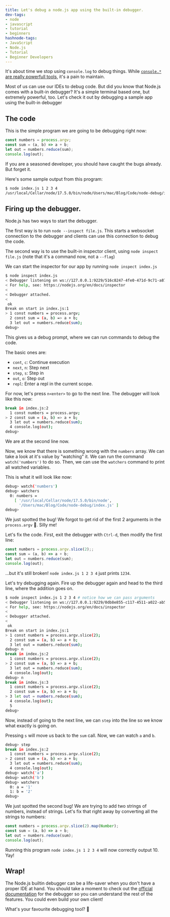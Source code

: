 ```yaml
---
title: Let's debug a node.js app using the built-in debugger.
dev-tags: 
- node
- javascript
- tutorial
- beginners
hashnode-tags:
- JavaScript
- Node.js
- Tutorial
- Beginner Developers
---
```


It's about time we stop using `console.log` to debug things. While [`console.*` are really powerfull tools](https://blog.siddu.tech/7-console-log-alternatives), it's a pain to maintain.

Most of us can use our IDEs to debug code. But did you know that Node.js comes with a built-in debugger? It's a simple terminal based one, but extremely powerful, too. Let's check it out by debugging a sample app using the built-in debugger

## The code

This is the simple program we are going to be debugging right now:

```javascript
const numbers = process.argv;
const sum = (a, b) => a + b;
let out = numbers.reduce(sum);
console.log(out);
```

If you are a seasoned developer, you should have caught the bugs already. But forget it.

Here's some sample output from this program:

```bash
$ node index.js 1 2 3 4
/usr/local/Cellar/node/17.5.0/bin/node/Users/mac/Blog/Code/node-debug/index.js1234
```

## Firing up the debugger.

Node.js has two ways to start the debugger.

The first way is to run `node --inspect file.js`. This starts a websocket connection to the debugger and clients can use this connection to debug the code.

The second way is to use the built-in inspector client, using `node inspect file.js` (note that it's a command now, not a `--flag`)

We can start the inspector for our app by running `node inspect index.js`

```bash
$ node inspect index.js
< Debugger listening on ws://127.0.0.1:9229/516c8247-4fe0-471d-9c71-a87aa191b256
< For help, see: https://nodejs.org/en/docs/inspector
<
< Debugger attached.
<
 ok
Break on start in index.js:1
> 1 const numbers = process.argv;
  2 const sum = (a, b) => a + b;
  3 let out = numbers.reduce(sum);
debug>
```

This gives us a debug prompt, where we can run commands to debug the code.

The basic ones are:

- `cont`, `c`: Continue execution
- `next`, `n`: Step next
- `step`, `s`: Step in
- `out`, `o`: Step out
- `repl`: Enter a repl in the current scope.

For now, let's press `n<enter>` to go to the next line.
The debugger will look like this now:

```bash
break in index.js:2
  1 const numbers = process.argv;
> 2 const sum = (a, b) => a + b;
  3 let out = numbers.reduce(sum);
  4 console.log(out);
debug>
```

We are at the second line now.

Now, we know that there is something wrong with the `numbers` array. We can take a look at it's value by "watching" it. We can run the command `watch('numbers')` to do so. Then, we can use the `watchers` command to print all watched variables. 

This is what it will look like now:

```bash
debug> watch('numbers')
debug> watchers
  0: numbers =
    [ '/usr/local/Cellar/node/17.5.0/bin/node',
      '/Users/mac/Blog/Code/node-debug/index.js' ]
debug>
```

We just spotted the bug! We forgot to get rid of the first 2 arguments in the `process.argv` 🤦. Silly me!

Let's fix the code. First, exit the debugger with `Ctrl-d`, then modify the first line:

```javascript
const numbers = process.argv.slice(2);;
const sum = (a, b) => a + b;
let out = numbers.reduce(sum);
console.log(out);
```

...but it's still broken! `node index.js 1 2 3 4` just prints `1234`.

Let's try debugging again. Fire up the debugger again and head to the third line, where the addition goes on.

```bash
$ node inspect index.js 1 2 3 4 # notice how we can pass arguments
< Debugger listening on ws://127.0.0.1:9229/0db8e855-c117-4511-a022-ab5c908cff46
< For help, see: https://nodejs.org/en/docs/inspector
<
< Debugger attached.
<
 ok
Break on start in index.js:1
> 1 const numbers = process.argv.slice(2);
  2 const sum = (a, b) => a + b;
  3 let out = numbers.reduce(sum);
debug> n
break in index.js:2
  1 const numbers = process.argv.slice(2);
> 2 const sum = (a, b) => a + b;
  3 let out = numbers.reduce(sum);
  4 console.log(out);
debug> n
break in index.js:3
  1 const numbers = process.argv.slice(2);
  2 const sum = (a, b) => a + b;
> 3 let out = numbers.reduce(sum);
  4 console.log(out);
  5
debug>
```

Now, instead of going to the next line, we can `step` into the line so we know what exactly is going on.

Pressing `s` will move us back to the `sum` call. Now, we can watch `a` and `b`.

```bash
debug> step
break in index.js:2
  1 const numbers = process.argv.slice(2);
> 2 const sum = (a, b) => a + b;
  3 let out = numbers.reduce(sum);
  4 console.log(out);
debug> watch('a')
debug> watch('b')
debug> watchers
  0: a = '1'
  1: b = '2'
debug>
```

We just spotted the second bug! We are trying to add two strings of numbers, instead of strings. Let's fix that right away by converting all the strings to numbers:

```javascript
const numbers = process.argv.slice(2).map(Number);
const sum = (a, b) => a + b;
let out = numbers.reduce(sum);
console.log(out);
```

Running this program `node index.js 1 2 3 4` will now correctly output 10. Yay!

## Wrap!

The Node.js builtin debugger can be a life-saver when you don't have a proper IDE at hand. You should take a moment to check out the [official documentation](https://nodejs.org/api/debugger.html) for the debugger so you can understand the rest of the features. You could even build your own client!

What's your favourite debugging tool? 👀
